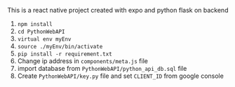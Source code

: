 This is a react native project created with expo and python flask on backend

1. `npm install`
2. `cd PythonWebAPI`
2. `virtual env myEnv`
3. `source ./myEnv/bin/activate`
4. `pip install -r requirement.txt`
5. Change ip address in `components/meta.js` file
6. import database from `PythonWebAPI/python_api_db.sql` file
7. Create `PythonWebAPI/key.py` file and set `CLIENT_ID` from google console